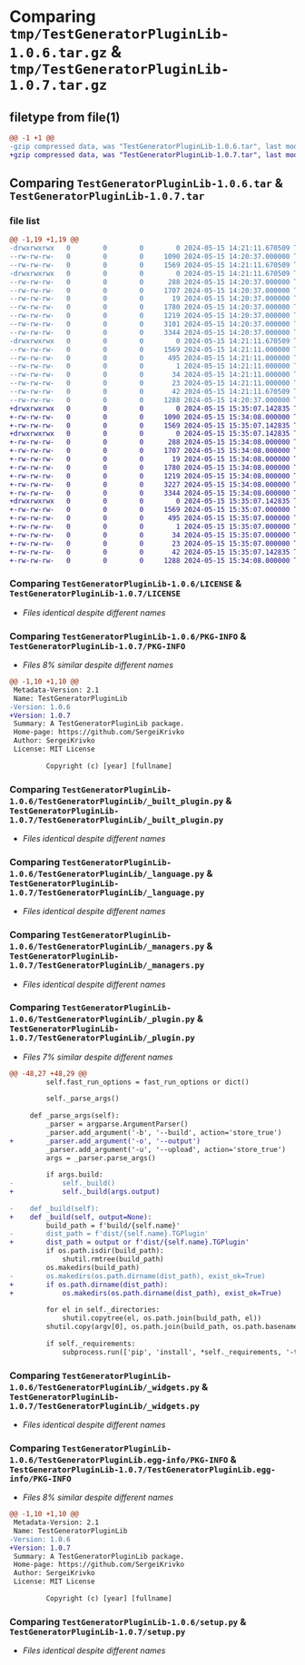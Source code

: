 # Comparing `tmp/TestGeneratorPluginLib-1.0.6.tar.gz` & `tmp/TestGeneratorPluginLib-1.0.7.tar.gz`

## filetype from file(1)

```diff
@@ -1 +1 @@
-gzip compressed data, was "TestGeneratorPluginLib-1.0.6.tar", last modified: Wed May 15 14:21:11 2024, max compression
+gzip compressed data, was "TestGeneratorPluginLib-1.0.7.tar", last modified: Wed May 15 15:35:07 2024, max compression
```

## Comparing `TestGeneratorPluginLib-1.0.6.tar` & `TestGeneratorPluginLib-1.0.7.tar`

### file list

```diff
@@ -1,19 +1,19 @@
-drwxrwxrwx   0        0        0        0 2024-05-15 14:21:11.670509 TestGeneratorPluginLib-1.0.6/
--rw-rw-rw-   0        0        0     1090 2024-05-15 14:20:37.000000 TestGeneratorPluginLib-1.0.6/LICENSE
--rw-rw-rw-   0        0        0     1569 2024-05-15 14:21:11.670509 TestGeneratorPluginLib-1.0.6/PKG-INFO
-drwxrwxrwx   0        0        0        0 2024-05-15 14:21:11.670509 TestGeneratorPluginLib-1.0.6/TestGeneratorPluginLib/
--rw-rw-rw-   0        0        0      288 2024-05-15 14:20:37.000000 TestGeneratorPluginLib-1.0.6/TestGeneratorPluginLib/__init__.py
--rw-rw-rw-   0        0        0     1707 2024-05-15 14:20:37.000000 TestGeneratorPluginLib-1.0.6/TestGeneratorPluginLib/_built_plugin.py
--rw-rw-rw-   0        0        0       19 2024-05-15 14:20:37.000000 TestGeneratorPluginLib-1.0.6/TestGeneratorPluginLib/_config.py
--rw-rw-rw-   0        0        0     1780 2024-05-15 14:20:37.000000 TestGeneratorPluginLib-1.0.6/TestGeneratorPluginLib/_language.py
--rw-rw-rw-   0        0        0     1219 2024-05-15 14:20:37.000000 TestGeneratorPluginLib-1.0.6/TestGeneratorPluginLib/_managers.py
--rw-rw-rw-   0        0        0     3101 2024-05-15 14:20:37.000000 TestGeneratorPluginLib-1.0.6/TestGeneratorPluginLib/_plugin.py
--rw-rw-rw-   0        0        0     3344 2024-05-15 14:20:37.000000 TestGeneratorPluginLib-1.0.6/TestGeneratorPluginLib/_widgets.py
-drwxrwxrwx   0        0        0        0 2024-05-15 14:21:11.670509 TestGeneratorPluginLib-1.0.6/TestGeneratorPluginLib.egg-info/
--rw-rw-rw-   0        0        0     1569 2024-05-15 14:21:11.000000 TestGeneratorPluginLib-1.0.6/TestGeneratorPluginLib.egg-info/PKG-INFO
--rw-rw-rw-   0        0        0      495 2024-05-15 14:21:11.000000 TestGeneratorPluginLib-1.0.6/TestGeneratorPluginLib.egg-info/SOURCES.txt
--rw-rw-rw-   0        0        0        1 2024-05-15 14:21:11.000000 TestGeneratorPluginLib-1.0.6/TestGeneratorPluginLib.egg-info/dependency_links.txt
--rw-rw-rw-   0        0        0       34 2024-05-15 14:21:11.000000 TestGeneratorPluginLib-1.0.6/TestGeneratorPluginLib.egg-info/requires.txt
--rw-rw-rw-   0        0        0       23 2024-05-15 14:21:11.000000 TestGeneratorPluginLib-1.0.6/TestGeneratorPluginLib.egg-info/top_level.txt
--rw-rw-rw-   0        0        0       42 2024-05-15 14:21:11.670509 TestGeneratorPluginLib-1.0.6/setup.cfg
--rw-rw-rw-   0        0        0     1288 2024-05-15 14:20:37.000000 TestGeneratorPluginLib-1.0.6/setup.py
+drwxrwxrwx   0        0        0        0 2024-05-15 15:35:07.142835 TestGeneratorPluginLib-1.0.7/
+-rw-rw-rw-   0        0        0     1090 2024-05-15 15:34:08.000000 TestGeneratorPluginLib-1.0.7/LICENSE
+-rw-rw-rw-   0        0        0     1569 2024-05-15 15:35:07.142835 TestGeneratorPluginLib-1.0.7/PKG-INFO
+drwxrwxrwx   0        0        0        0 2024-05-15 15:35:07.142835 TestGeneratorPluginLib-1.0.7/TestGeneratorPluginLib/
+-rw-rw-rw-   0        0        0      288 2024-05-15 15:34:08.000000 TestGeneratorPluginLib-1.0.7/TestGeneratorPluginLib/__init__.py
+-rw-rw-rw-   0        0        0     1707 2024-05-15 15:34:08.000000 TestGeneratorPluginLib-1.0.7/TestGeneratorPluginLib/_built_plugin.py
+-rw-rw-rw-   0        0        0       19 2024-05-15 15:34:08.000000 TestGeneratorPluginLib-1.0.7/TestGeneratorPluginLib/_config.py
+-rw-rw-rw-   0        0        0     1780 2024-05-15 15:34:08.000000 TestGeneratorPluginLib-1.0.7/TestGeneratorPluginLib/_language.py
+-rw-rw-rw-   0        0        0     1219 2024-05-15 15:34:08.000000 TestGeneratorPluginLib-1.0.7/TestGeneratorPluginLib/_managers.py
+-rw-rw-rw-   0        0        0     3227 2024-05-15 15:34:08.000000 TestGeneratorPluginLib-1.0.7/TestGeneratorPluginLib/_plugin.py
+-rw-rw-rw-   0        0        0     3344 2024-05-15 15:34:08.000000 TestGeneratorPluginLib-1.0.7/TestGeneratorPluginLib/_widgets.py
+drwxrwxrwx   0        0        0        0 2024-05-15 15:35:07.142835 TestGeneratorPluginLib-1.0.7/TestGeneratorPluginLib.egg-info/
+-rw-rw-rw-   0        0        0     1569 2024-05-15 15:35:07.000000 TestGeneratorPluginLib-1.0.7/TestGeneratorPluginLib.egg-info/PKG-INFO
+-rw-rw-rw-   0        0        0      495 2024-05-15 15:35:07.000000 TestGeneratorPluginLib-1.0.7/TestGeneratorPluginLib.egg-info/SOURCES.txt
+-rw-rw-rw-   0        0        0        1 2024-05-15 15:35:07.000000 TestGeneratorPluginLib-1.0.7/TestGeneratorPluginLib.egg-info/dependency_links.txt
+-rw-rw-rw-   0        0        0       34 2024-05-15 15:35:07.000000 TestGeneratorPluginLib-1.0.7/TestGeneratorPluginLib.egg-info/requires.txt
+-rw-rw-rw-   0        0        0       23 2024-05-15 15:35:07.000000 TestGeneratorPluginLib-1.0.7/TestGeneratorPluginLib.egg-info/top_level.txt
+-rw-rw-rw-   0        0        0       42 2024-05-15 15:35:07.142835 TestGeneratorPluginLib-1.0.7/setup.cfg
+-rw-rw-rw-   0        0        0     1288 2024-05-15 15:34:08.000000 TestGeneratorPluginLib-1.0.7/setup.py
```

### Comparing `TestGeneratorPluginLib-1.0.6/LICENSE` & `TestGeneratorPluginLib-1.0.7/LICENSE`

 * *Files identical despite different names*

### Comparing `TestGeneratorPluginLib-1.0.6/PKG-INFO` & `TestGeneratorPluginLib-1.0.7/PKG-INFO`

 * *Files 8% similar despite different names*

```diff
@@ -1,10 +1,10 @@
 Metadata-Version: 2.1
 Name: TestGeneratorPluginLib
-Version: 1.0.6
+Version: 1.0.7
 Summary: A TestGeneratorPluginLib package.
 Home-page: https://github.com/SergeiKrivko
 Author: SergeiKrivko
 License: MIT License
         
         Copyright (c) [year] [fullname]
```

### Comparing `TestGeneratorPluginLib-1.0.6/TestGeneratorPluginLib/_built_plugin.py` & `TestGeneratorPluginLib-1.0.7/TestGeneratorPluginLib/_built_plugin.py`

 * *Files identical despite different names*

### Comparing `TestGeneratorPluginLib-1.0.6/TestGeneratorPluginLib/_language.py` & `TestGeneratorPluginLib-1.0.7/TestGeneratorPluginLib/_language.py`

 * *Files identical despite different names*

### Comparing `TestGeneratorPluginLib-1.0.6/TestGeneratorPluginLib/_managers.py` & `TestGeneratorPluginLib-1.0.7/TestGeneratorPluginLib/_managers.py`

 * *Files identical despite different names*

### Comparing `TestGeneratorPluginLib-1.0.6/TestGeneratorPluginLib/_plugin.py` & `TestGeneratorPluginLib-1.0.7/TestGeneratorPluginLib/_plugin.py`

 * *Files 7% similar despite different names*

```diff
@@ -48,27 +48,29 @@
         self.fast_run_options = fast_run_options or dict()
 
         self._parse_args()
 
     def _parse_args(self):
         _parser = argparse.ArgumentParser()
         _parser.add_argument('-b', '--build', action='store_true')
+        _parser.add_argument('-o', '--output')
         _parser.add_argument('-u', '--upload', action='store_true')
         args = _parser.parse_args()
 
         if args.build:
-            self._build()
+            self._build(args.output)
 
-    def _build(self):
+    def _build(self, output=None):
         build_path = f'build/{self.name}'
-        dist_path = f'dist/{self.name}.TGPlugin'
+        dist_path = output or f'dist/{self.name}.TGPlugin'
         if os.path.isdir(build_path):
             shutil.rmtree(build_path)
         os.makedirs(build_path)
-        os.makedirs(os.path.dirname(dist_path), exist_ok=True)
+        if os.path.dirname(dist_path):
+            os.makedirs(os.path.dirname(dist_path), exist_ok=True)
 
         for el in self._directories:
             shutil.copytree(el, os.path.join(build_path, el))
         shutil.copy(argv[0], os.path.join(build_path, os.path.basename(argv[0])))
 
         if self._requirements:
             subprocess.run(['pip', 'install', *self._requirements, '-t', os.path.join(build_path, '__packages__')])
```

### Comparing `TestGeneratorPluginLib-1.0.6/TestGeneratorPluginLib/_widgets.py` & `TestGeneratorPluginLib-1.0.7/TestGeneratorPluginLib/_widgets.py`

 * *Files identical despite different names*

### Comparing `TestGeneratorPluginLib-1.0.6/TestGeneratorPluginLib.egg-info/PKG-INFO` & `TestGeneratorPluginLib-1.0.7/TestGeneratorPluginLib.egg-info/PKG-INFO`

 * *Files 8% similar despite different names*

```diff
@@ -1,10 +1,10 @@
 Metadata-Version: 2.1
 Name: TestGeneratorPluginLib
-Version: 1.0.6
+Version: 1.0.7
 Summary: A TestGeneratorPluginLib package.
 Home-page: https://github.com/SergeiKrivko
 Author: SergeiKrivko
 License: MIT License
         
         Copyright (c) [year] [fullname]
```

### Comparing `TestGeneratorPluginLib-1.0.6/setup.py` & `TestGeneratorPluginLib-1.0.7/setup.py`

 * *Files identical despite different names*

